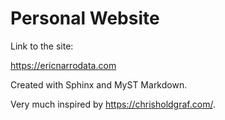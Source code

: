 # Personal Website

Link to the site:

https://ericnarrodata.com

Created with Sphinx and MyST Markdown. 

Very much inspired by https://chrisholdgraf.com/.

